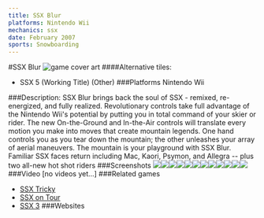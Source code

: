 ```yaml
---
title: SSX Blur
platforms: Nintendo Wii
mechanics: ssx
date: February 2007
sports: Snowboarding
---
```

#SSX Blur
![game cover art](//images.igdb.com/igdb/image/upload/t_cover_big/o4qfckad1hp5do13zzad.jpg "Logo Title Text 1")
####Alternative tiles:
* SSX 5 (Working Title) (Other)
###Platforms
Nintendo Wii

###Description:
SSX Blur brings back the soul of SSX - remixed, re-energized, and fully realized. Revolutionary controls take full advantage of the Nintendo Wii's potential by putting you in total command of your skier or rider. The new On-the-Ground and In-the-Air controls will translate every motion you make into moves that create mountain legends. One hand controls you as you tear down the mountain; the other unleashes your array of aerial maneuvers. The mountain is your playground with SSX Blur. Familiar SSX faces return including Mac, Kaori, Psymon, and Allegra -- plus two all-new hot shot riders
###Screenshots
<a target="_blank" href="//images.igdb.com/igdb/image/upload/t_cover_big/t1me40brzcdvazokyavp.jpg"><img src="//images.igdb.com/igdb/image/upload/t_thumb/t1me40brzcdvazokyavp.jpg"/></a><a target="_blank" href="//images.igdb.com/igdb/image/upload/t_cover_big/dpqum4djty2selab4sse.jpg"><img src="//images.igdb.com/igdb/image/upload/t_thumb/dpqum4djty2selab4sse.jpg"/></a><a target="_blank" href="//images.igdb.com/igdb/image/upload/t_cover_big/my0hjh7pnt8ddimrobje.jpg"><img src="//images.igdb.com/igdb/image/upload/t_thumb/my0hjh7pnt8ddimrobje.jpg"/></a><a target="_blank" href="//images.igdb.com/igdb/image/upload/t_cover_big/dxj0vhngjh6o9xu6vid3.jpg"><img src="//images.igdb.com/igdb/image/upload/t_thumb/dxj0vhngjh6o9xu6vid3.jpg"/></a><a target="_blank" href="//images.igdb.com/igdb/image/upload/t_cover_big/adlfzniimic8st5si3ji.jpg"><img src="//images.igdb.com/igdb/image/upload/t_thumb/adlfzniimic8st5si3ji.jpg"/></a><a target="_blank" href="//images.igdb.com/igdb/image/upload/t_cover_big/hotplhrlruwsiveoii0c.jpg"><img src="//images.igdb.com/igdb/image/upload/t_thumb/hotplhrlruwsiveoii0c.jpg"/></a><a target="_blank" href="//images.igdb.com/igdb/image/upload/t_cover_big/khneyyoha9umdwztar5a.jpg"><img src="//images.igdb.com/igdb/image/upload/t_thumb/khneyyoha9umdwztar5a.jpg"/></a><a target="_blank" href="//images.igdb.com/igdb/image/upload/t_cover_big/ywggbnze2ghwelzytpsv.jpg"><img src="//images.igdb.com/igdb/image/upload/t_thumb/ywggbnze2ghwelzytpsv.jpg"/></a><a target="_blank" href="//images.igdb.com/igdb/image/upload/t_cover_big/cigr4200kc6qni7ndda0.jpg"><img src="//images.igdb.com/igdb/image/upload/t_thumb/cigr4200kc6qni7ndda0.jpg"/></a><a target="_blank" href="//images.igdb.com/igdb/image/upload/t_cover_big/jtiybsmht2px847ohwfp.jpg"><img src="//images.igdb.com/igdb/image/upload/t_thumb/jtiybsmht2px847ohwfp.jpg"/></a><a target="_blank" href="//images.igdb.com/igdb/image/upload/t_cover_big/wlmlpyjavyqo9gojy2ni.jpg"><img src="//images.igdb.com/igdb/image/upload/t_thumb/wlmlpyjavyqo9gojy2ni.jpg"/></a><a target="_blank" href="//images.igdb.com/igdb/image/upload/t_cover_big/eqixyxe3qxwncu2o9t0t.jpg"><img src="//images.igdb.com/igdb/image/upload/t_thumb/eqixyxe3qxwncu2o9t0t.jpg"/></a>
###Video
[no videos yet...]
###Related games
* [SSX Tricky](/games/ssx-tricky-4176/)
* [SSX on Tour](/games/ssx-on-tour-4177/)
* [SSX 3](/games/ssx-3-4174/)
###Websites

